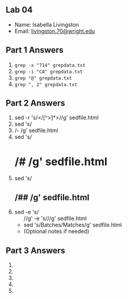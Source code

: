 ## Lab 04

- Name: Isabella Livingston
- Email: livingston.70@wright.edu

## Part 1 Answers

1. `grep -x "714" grepdata.txt `
2. `grep -i "CA" grepdata.txt`
3. `grep "@" grepdata.txt`
4. `grep ", 2" grepdata.txt `

## Part 2 Answers

1. sed -r 's/<\/[^>]*>//g' sedfile.html
2. sed 's/ <li>/- /g' sedfile.html 
3. sed 's/<h1>/# /g' sedfile.html
4. sed 's/<h2>/## /g' sedfile.html
5. sed -e 's/<ul>//g' -e 's/<html>//g' sedfile.html
6. sed 's/Batches/Matches/g' sedfile.html
7. (Optional notes if needed)

## Part 3 Answers

1.
2.
3.
4.
5.
